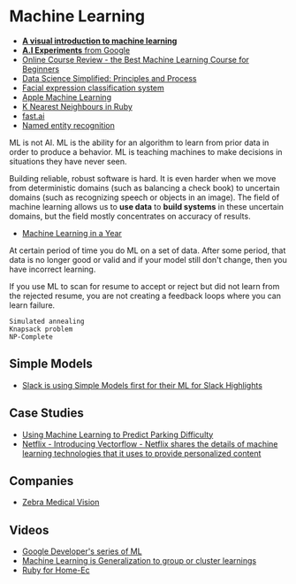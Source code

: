 # Machine Learning

* [**A visual introduction to machine learning**](http://www.r2d3.us/visual-intro-to-machine-learning-part-1/)
* [**A.I Experiments** from Google](https://aiexperiments.withgoogle.com/)
* [Online Course Review - the Best Machine Learning Course for Beginners](https://codeahoy.com/2017/01/19/online-course-review-the-best-machine-learning-course-for-beginners/)
* [Data Science Simplified: Principles and Process](https://becominghuman.ai/data-science-simplified-principles-and-process-b06304d63308)
* [Facial expression classification system](https://github.com/JostineHo/mememoji)
* [Apple Machine Learning](https://machinelearning.apple.com)
* [K Nearest Neighbours in Ruby](http://www.thagomizer.com/blog/2017/09/13/ml-basics-k-nearest-neighbors.html)
* [fast.ai](http://www.fast.ai/)
* [Named entity recognition](https://robots.thoughtbot.com/named-entity-recognition)

ML is not AI. ML is the ability for an algorithm to learn from prior data in order to produce a behavior. ML is teaching machines to make decisions in situations they have never seen.

Building reliable, robust software is hard. It is even harder when we move from deterministic domains (such as balancing a check book) to uncertain domains (such as recognizing speech or objects in an image). The field of machine learning allows us to **use data** to **build systems** in these uncertain domains, but the field mostly concentrates on accuracy of results.

* [Machine Learning in a Year](https://medium.com/learning-new-stuff/machine-learning-in-a-year-cdb0b0ebd29c#.f6y40ny5p)

At certain period of time you do ML on a set of data. After some period, that data is no longer good or valid and if your model still don't change, then you have incorrect learning.

If you use ML to scan for resume to accept or reject but did not learn from the rejected resume, you are not creating a feedback loops where you can learn failure.

```
Simulated annealing
Knapsack problem
NP-Complete
```

## Simple Models

* [Slack is using Simple Models first for their ML for Slack Highlights](https://homes.cs.washington.edu/~pedrod/papers/cacm12.pdf)

## Case Studies

* [Using Machine Learning to Predict Parking Difficulty](https://iot-for-all.com/using-machine-learning-to-predict-parking-difficulty-d0af0cd3b9a9#.qusfhp3j8)
* [Netflix - Introducing Vectorflow - Netflix shares the details of machine learning technologies that it uses to provide personalized content](https://medium.com/@NetflixTechBlog/introducing-vectorflow-fe10d7f126b8)

## Companies

* [Zebra Medical Vision](https://www.zebra-med.com/)

## Videos

* [Google Developer's series of ML](https://www.youtube.com/watch?v=cKxRvEZd3Mw)
* [Machine Learning is Generalization to group or cluster learnings](https://www.youtube.com/watch?v=T1nFQ49TyeA)
* [Ruby for Home-Ec](https://www.youtube.com/watch?v=iosgoDJl8VY)